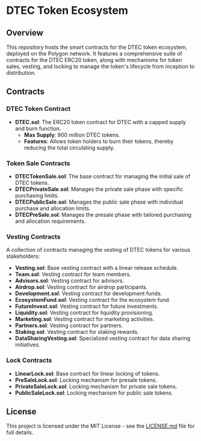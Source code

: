 # DTEC Token Ecosystem

## Overview

This repository hosts the smart contracts for the DTEC token ecosystem, deployed on the Polygon network. It features a comprehensive suite of contracts for the DTEC ERC20 token, along with mechanisms for token sales, vesting, and locking to manage the token's lifecycle from inception to distribution.

## Contracts

### DTEC Token Contract

- **DTEC.sol**: The ERC20 token contract for DTEC with a capped supply and burn function.
  - **Max Supply**: 900 million DTEC tokens.
  - **Features**: Allows token holders to burn their tokens, thereby reducing the total circulating supply.

### Token Sale Contracts

- **DTECTokenSale.sol**: The base contract for managing the initial sale of DTEC tokens.
- **DTECPrivateSale.sol**: Manages the private sale phase with specific purchasing limits.
- **DTECPublicSale.sol**: Manages the public sale phase with individual purchase and allocation limits.
- **DTECPreSale.sol**: Manages the presale phase with tailored purchasing and allocation requirements.

### Vesting Contracts

A collection of contracts managing the vesting of DTEC tokens for various stakeholders:

- **Vesting.sol**: Base vesting contract with a linear release schedule.
- **Team.sol**: Vesting contract for team members.
- **Advisors.sol**: Vesting contract for advisors.
- **Airdrop.sol**: Vesting contract for airdrop participants.
- **Development.sol**: Vesting contract for development funds.
- **EcosystemFund.sol**: Vesting contract for the ecosystem fund.
- **FutureInvest.sol**: Vesting contract for future investments.
- **Liquidity.sol**: Vesting contract for liquidity provisioning.
- **Marketing.sol**: Vesting contract for marketing activities.
- **Partners.sol**: Vesting contract for partners.
- **Staking.sol**: Vesting contract for staking rewards.
- **DataSharingVesting.sol**: Specialized vesting contract for data sharing initiatives.

### Lock Contracts

- **LinearLock.sol**: Base contract for linear locking of tokens.
- **PreSaleLock.sol**: Locking mechanism for presale tokens.
- **PrivateSaleLock.sol**: Locking mechanism for private sale tokens.
- **PublicSaleLock.sol**: Locking mechanism for public sale tokens.

## License

This project is licensed under the MIT License - see the [LICENSE.md](LICENSE.md) file for full details.
